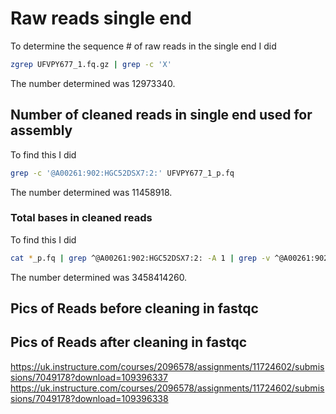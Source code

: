 # Raw reads single end
To determine the sequence # of raw reads in the single end I did 

```bash
zgrep UFVPY677_1.fq.gz | grep -c 'X' 
```
The number determined was 12973340.

## Number of cleaned reads in single end used for assembly
To find this I did  

```bash
grep -c '@A00261:902:HGC52DSX7:2:' UFVPY677_1_p.fq
```

The number determined was 11458918.


### Total bases in cleaned reads

To find this I did 
```bash 
cat *_p.fq | grep ^@A00261:902:HGC52DSX7:2: -A 1 | grep -v ^@A00261:902:HGC52DSX7:2: | grep -v '-' | grep [ATCG] | wc 
```

The number determined was 3458414260. 


## Pics of Reads before cleaning in fastqc



## Pics of Reads after cleaning in fastqc
https://uk.instructure.com/courses/2096578/assignments/11724602/submissions/7049178?download=109396337
https://uk.instructure.com/courses/2096578/assignments/11724602/submissions/7049178?download=109396338
